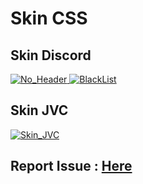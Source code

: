 # Skin CSS

## Skin Discord

<p>
  <a href="https://userstyles.world/style/21588/">
   <img src="https://badgen.net/badge/Discord/TopBar/5865F2?scale=2" alt="No_Header">
  </a>

  <a href="https://userstyles.world/style/23481/">
   <img src="https://badgen.net/badge/Discord/BlackList/5865F2?scale=2" alt="BlackList">
  </a>
</p>

## Skin JVC
<p>
  <a href="https://userstyles.world/style/17542/">
    <img src="https://badgen.net/badge/color/UI_2023/orange?label=&scale=2" alt="Skin_JVC">
  </a>
</p>


## Report Issue : [Here](../../issues)
